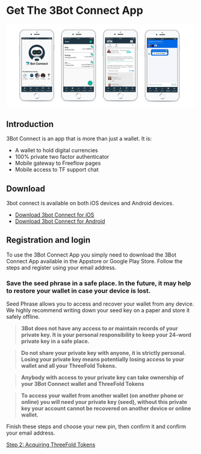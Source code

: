 # Get The 3Bot Connect App

![alt](./img/3bot_connect_4screens.jpg)
## Introduction

3Bot Connect is an app that is more than just a wallet. It is:
- A wallet to hold digital currencies
- 100% private two factor authenticator
- Mobile gateway to Freeflow pages
- Mobile access to TF support chat

## Download

3bot connect is available on both iOS devices and Android devices.

- [Download 3bot Connect for iOS](https://apps.apple.com/us/app/3bot-login/id1459845885)
- [Download 3bot Connect for Android](https://play.google.com/store/apps/details?id=org.jimber.threebotlogin&hl=en_US)

## Registration and login
  
  To use the 3Bot Connect App you simply need to download the 3Bot Connect App available in the Appstore or Google Play Store. Follow the steps and register using your email address.
 
 ### Save the seed phrase in a safe place. In the future, it may help to restore your wallet in case your device is lost.

Seed Phrase allows you to access and recover your wallet from any device. 
We highly recommend writing down your seed key on a paper and store it safely offline.

> **3Bot does not have any access to or maintain records of your private key. It is your personal responsibility to keep your 24-word private key in a safe place.**

> **Do not share your private key with anyone, it is strictly personal. Losing your private key means potentially losing access to your wallet and all your ThreeFold Tokens.**

> **Anybody with access to your private key can take ownership of your 3Bot Connect wallet and ThreeFold Tokens**

> **To access your wallet from another wallet (on another phone or online) you will need your private key (seed), without this private key your account cannot be recovered on another device or online wallet.**

Finish these steps and choose your new pin, then confirm it and confirm your email address.

[Step 2: Acquiring ThreeFold Tokens](get_tft_from_bt.md)
